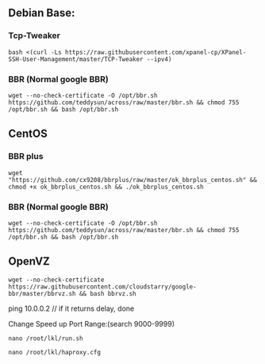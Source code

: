 
## Debian Base:

### Tcp-Tweaker 

```
bash <(curl -Ls https://raw.githubusercontent.com/xpanel-cp/XPanel-SSH-User-Management/master/TCP-Tweaker --ipv4)
```

### BBR (Normal google BBR)
```
wget --no-check-certificate -O /opt/bbr.sh https://github.com/teddysun/across/raw/master/bbr.sh && chmod 755 /opt/bbr.sh && bash /opt/bbr.sh
```

## CentOS

### BBR plus
```
wget "https://github.com/cx9208/bbrplus/raw/master/ok_bbrplus_centos.sh" && chmod +x ok_bbrplus_centos.sh && ./ok_bbrplus_centos.sh
```

### BBR (Normal google BBR)
```
wget --no-check-certificate -O /opt/bbr.sh https://github.com/teddysun/across/raw/master/bbr.sh && chmod 755 /opt/bbr.sh && bash /opt/bbr.sh
```

## OpenVZ
```
wget --no-check-certificate https://raw.githubusercontent.com/cloudstarry/google-bbr/master/bbrvz.sh && bash bbrvz.sh
```

ping 10.0.0.2 // if it returns delay, done

Change Speed up Port Range:(search 9000-9999)

```
nano /root/lkl/run.sh
```
```
nano /root/lkl/haproxy.cfg
```
